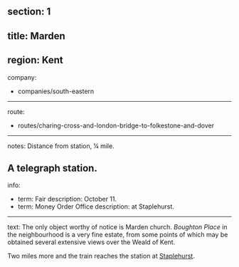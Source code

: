 section: 1
----
title: Marden
----
region: Kent
----
company:
- companies/south-eastern
----
route:
- routes/charing-cross-and-london-bridge-to-folkestone-and-dover
----
notes: Distance from station, ¼ mile.

A telegraph station.
----
info:
- term: Fair
  description: October 11.
- term: Money Order Office
  description: at Staplehurst.
----
text: The only object worthy of notice is Marden church. *Boughton Place* in the neighbourhood is a very fine estate, from some points of which may be obtained several extensive views over the Weald of Kent.

Two miles more and the train reaches the station at [Staplehurst](/stations/staplehurst).
